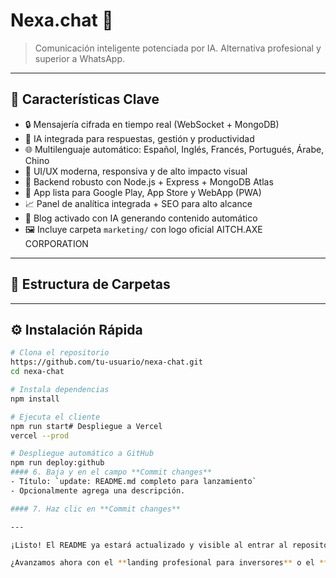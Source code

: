 
# Nexa.chat 🚀

> Comunicación inteligente potenciada por IA. Alternativa profesional y superior a WhatsApp.

---

## 🧠 Características Clave

- 🔒 Mensajería cifrada en tiempo real (WebSocket + MongoDB)
- 🤖 IA integrada para respuestas, gestión y productividad
- 🌐 Multilenguaje automático: Español, Inglés, Francés, Portugués, Árabe, Chino
- 🎨 UI/UX moderna, responsiva y de alto impacto visual
- 🧩 Backend robusto con Node.js + Express + MongoDB Atlas
- 📱 App lista para Google Play, App Store y WebApp (PWA)
- 📈 Panel de analítica integrada + SEO para alto alcance
- 🧠 Blog activado con IA generando contenido automático
- 🖼️ Incluye carpeta `marketing/` con logo oficial AITCH.AXE CORPORATION

---

## 📁 Estructura de Carpetas
---

## ⚙️ Instalación Rápida

```bash
# Clona el repositorio
https://github.com/tu-usuario/nexa-chat.git
cd nexa-chat

# Instala dependencias
npm install

# Ejecuta el cliente
npm run start# Despliegue a Vercel
vercel --prod

# Despliegue automático a GitHub
npm run deploy:github
#### 6. Baja y en el campo **Commit changes**
- Título: `update: README.md completo para lanzamiento`
- Opcionalmente agrega una descripción.

#### 7. Haz clic en **Commit changes**

---

¡Listo! El README ya estará actualizado y visible al entrar al repositorio.

¿Avanzamos ahora con el **landing profesional para inversores** o el **pitch en PDF**?




